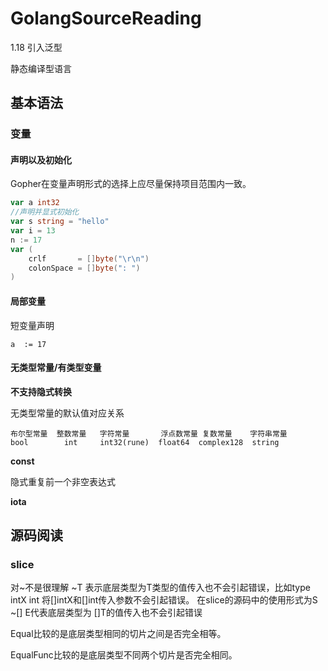 # GolangSourceReading

1.18 引入泛型

静态编译型语言

## 基本语法

### 变量

#### 声明以及初始化

Gopher在变量声明形式的选择上应尽量保持项目范围内一致。

```go
var a int32
//声明并显式初始化
var s string = "hello"
var i = 13
n := 17
var (
    crlf       = []byte("\r\n")
    colonSpace = []byte(": ")
)
```

#### 局部变量

短变量声明

```
a  := 17
```

#### 无类型常量/有类型变量

**不支持隐式转换**

无类型常量的默认值对应关系

```
布尔型常量  整数常量   字符常量       浮点数常量 复数常量    字符串常量
bool        int     int32(rune)  float64  complex128  string
```

**const**

隐式重复前一个非空表达式

**iota**

## 源码阅读

### slice

对~不是很理解
~T 表示底层类型为T类型的值传入也不会引起错误，比如type intX int 将[]intX和[]int传入参数不会引起错误。
在slice的源码中的使用形式为S ~[] E代表底层类型为 []T的值传入也不会引起错误

Equal比较的是底层类型相同的切片之间是否完全相等。

EqualFunc比较的是底层类型不同两个切片是否完全相同。
